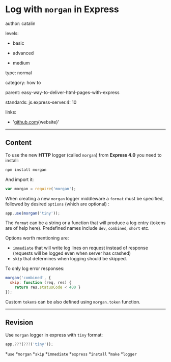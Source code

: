 # Log with `morgan` in **Express**
author: catalin

levels:

  - basic

  - advanced

  - medium

type: normal

category: how to

parent: easy-way-to-deliver-html-pages-with-express

standards:
  js.express-server.4: 10

links:

  - '[github.com](https://github.com/expressjs/morgan){website}'

---
## Content

To use the new **HTTP** logger (called `morgan`) from **Express 4.0** you need to install:
```bash
npm install morgan
```
And import it:
```javascript
var morgan = require('morgan');
```

When creating a new `morgan` logger middleware a `format` must be specified, followed by desired `options` (which are optional) :

```javascript
app.use(morgan('tiny'));
```

The `format` can be a string or a function that will produce a log entry (tokens are of help here). Predefined names include `dev`, `combined`, `short` etc.

Options worth mentioning are:
- `immediate` that will write log lines on request instead of response (requests will be logged even when server has crashed)
- `skip` that determines when logging should be skipped.

To only log error responses:
```javascript
morgan('combined', {
  skip: function (req, res) {
    return res.statusCode < 400 }
});

```
Custom `token`s can be also defined using `morgan.token` function.

---
## Revision

Use `morgan` logger in express with `tiny` format:
```javascript
app.???(???('tiny'));
```

*`use`
*`morgan`
*`skip`
*`immediate`
*`express`
*`install`
*`make`
*`logger`
